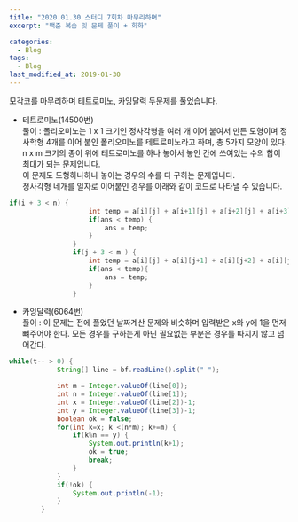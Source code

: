 ```yaml
---
title: "2020.01.30 스터디 7회차 마무리하며"
excerpt: "백준 복습 및 문제 풀이 + 회화"

categories:
  - Blog
tags:
  - Blog
last_modified_at: 2019-01-30
---
```

모각코를 마무리하며 테트로미노, 카잉달력 두문제를 풀었습니다.  

- 테트로미노(14500번)  
풀이 : 폴리오미노는 1 x 1 크기인 정사각형을 여러 개 이어 붙여서 만든 도형이며 정사학형 4개를 이어 붙인 폴리오미노를 테트로미노라고 하며, 총 5가지 모양이 있다. n x m  크기의 종이 위에 테트로미노를 하나 놓아서 놓인 칸에 쓰여있는 수의 합이 최대가 되는 문제입니다.  
이 문제도 도형하나하나 놓이는 경우의 수를 다 구하는 문제입니다.  
정사각형 네개를 일자로 이어붙인 경우를 아래와 같이 코드로 나타낼 수 있습니다.  
~~~java  
if(i + 3 < n) {
					int temp = a[i][j] + a[i+1][j] + a[i+2][j] + a[i+3][j];
					if(ans < temp) {
						ans = temp;
					}
				}
				if(j + 3 < m ) {
					int temp = a[i][j] + a[i][j+1] + a[i][j+2] + a[i][j+3];
					if(ans < temp){
						ans = temp;
					}
				}
~~~  
- 카잉달력(6064번)  
풀이 : 이 문제는 전에 풀었던 날짜계산 문제와 비슷하며 입력받은 x와 y에 1을 먼저 뺴주어야 한다. 모든 경우를 구하는게 아닌 필요없는 부분은 경우를 따지지 않고 넘어간다.  
~~~java  
while(t-- > 0) {
			String[] line = bf.readLine().split(" ");

			int m = Integer.valueOf(line[0]);
			int n = Integer.valueOf(line[1]);
			int x = Integer.valueOf(line[2])-1;
			int y = Integer.valueOf(line[3])-1;
			boolean ok = false;
			for(int k=x; k <(n*m); k+=m) {
				if(k%n == y) {
					System.out.println(k+1);
					ok = true;
					break;
				}
			}
			if(!ok) {
				System.out.println(-1);
			}
		}
~~~
